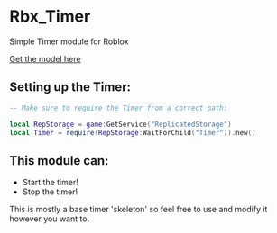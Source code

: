 # Rbx_Timer
Simple Timer module for Roblox

[Get the model here](https://www.roblox.com/library/14822550176/Timer-Module)

## Setting up the Timer:
```lua
-- Make sure to require the Timer from a correct path:

local RepStorage = game:GetService("ReplicatedStorage")
local Timer = require(RepStorage:WaitForChild("Timer")).new()

```

## This module can:

* Start the timer!
* Stop the timer!

This is mostly a base timer 'skeleton' so feel free to use and modify it however you want to.
